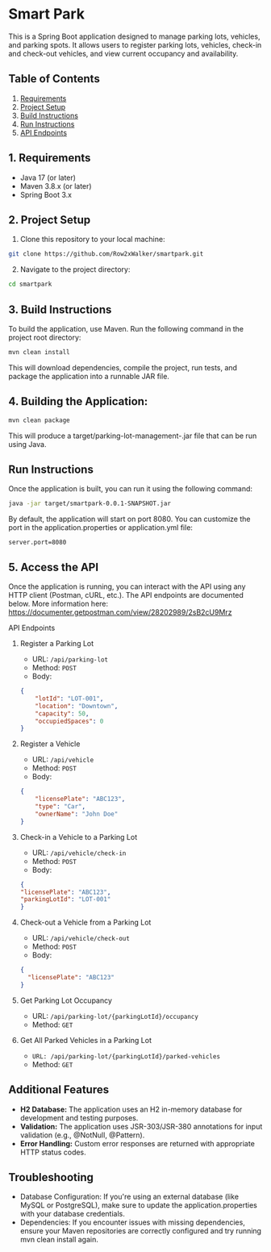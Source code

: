 # Smart Park
This is a Spring Boot application designed to manage parking lots, vehicles, and parking spots. It allows users to register parking lots, vehicles, check-in and check-out vehicles, and view current occupancy and availability.

## Table of Contents
1. [Requirements](#requirements)
2. [Project Setup](#project-setup)
3. [Build Instructions](#build-instructions)
4. [Run Instructions](#run-instructions)
5. [API Endpoints](#api-endpoints)

## 1. Requirements
- Java 17 (or later)
- Maven 3.8.x (or later)
- Spring Boot 3.x

## 2. Project Setup
1. Clone this repository to your local machine:

```bash
git clone https://github.com/Row2xWalker/smartpark.git
```
2. Navigate to the project directory:

```bash
cd smartpark
```
## 3. Build Instructions
To build the application, use Maven. Run the following command in the project root directory:

```bash
mvn clean install
```
This will download dependencies, compile the project, run tests, and package the application into a runnable JAR file.

## 4. Building the Application:
```bash
mvn clean package
```
This will produce a target/parking-lot-management-<version>.jar file that can be run using Java.

## Run Instructions
Once the application is built, you can run it using the following command:

```bash
java -jar target/smartpark-0.0.1-SNAPSHOT.jar
```
By default, the application will start on port 8080. You can customize the port in the application.properties or application.yml file:

```properties
server.port=8080
```

## 5. Access the API
Once the application is running, you can interact with the API using any HTTP client (Postman, cURL, etc.). The API endpoints are documented below.
More information here: https://documenter.getpostman.com/view/28202989/2sB2cU9Mrz

API Endpoints
1. Register a Parking Lot
   - URL: `/api/parking-lot`
   - Method: `POST`
   - Body:
    ```json
    {
        "lotId": "LOT-001",
        "location": "Downtown",
        "capacity": 50,
        "occupiedSpaces": 0
    }
    ```
2. Register a Vehicle
   - URL: `/api/vehicle`
   - Method: `POST`
   - Body:
    ```json
    {
        "licensePlate": "ABC123",
        "type": "Car",
        "ownerName": "John Doe"
    }
    ```
3. Check-in a Vehicle to a Parking Lot
   - URL: `/api/vehicle/check-in`
   - Method: `POST`
   - Body:
    ```json
    {
    "licensePlate": "ABC123",
    "parkingLotId": "LOT-001"
    }
    ```
4. Check-out a Vehicle from a Parking Lot
   - URL: `/api/vehicle/check-out`
   - Method: `POST`
   - Body:
    ```json
    {
      "licensePlate": "ABC123"
    }
    ```
5. Get Parking Lot Occupancy
   - URL: `/api/parking-lot/{parkingLotId}/occupancy`
   - Method: `GET`

6. Get All Parked Vehicles in a Parking Lot
   - `URL: /api/parking-lot/{parkingLotId}/parked-vehicles` 
   - Method: `GET`

## Additional Features
- **H2 Database:** The application uses an H2 in-memory database for development and testing purposes.
- **Validation:** The application uses JSR-303/JSR-380 annotations for input validation (e.g., @NotNull, @Pattern).
- **Error Handling:** Custom error responses are returned with appropriate HTTP status codes.

## Troubleshooting
- Database Configuration: If you're using an external database (like MySQL or PostgreSQL), make sure to update the application.properties with your database credentials.
- Dependencies: If you encounter issues with missing dependencies, ensure your Maven repositories are correctly configured and try running mvn clean install again.